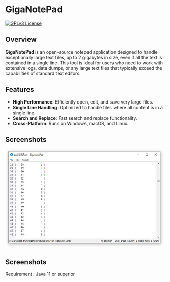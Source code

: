 # GigaNotePad

[![GPLv3 License](https://img.shields.io/badge/License-GPLv3-blue.svg)](https://www.gnu.org/licenses/gpl-3.0)

## Overview

**GigaNotePad** is an open-source notepad application designed to handle exceptionally large text files, up to 2 gigabytes in size, even if all the text is contained in a single line. 
This tool is ideal for users who need to work with extensive logs, data dumps, or any large text files that typically exceed the capabilities of standard text editors.

## Features

- **High Performance**: Efficiently open, edit, and save very large files.
- **Single Line Handling**: Optimized to handle files where all content is in a single line.
- **Search and Replace**: Fast search and replace functionality.
- **Cross-Platform**: Runs on Windows, macOS, and Linux.

## Screenshots

![Screenshot1](./screenshot1.png)

## Screenshots

Requirement : Java 11 or superior

